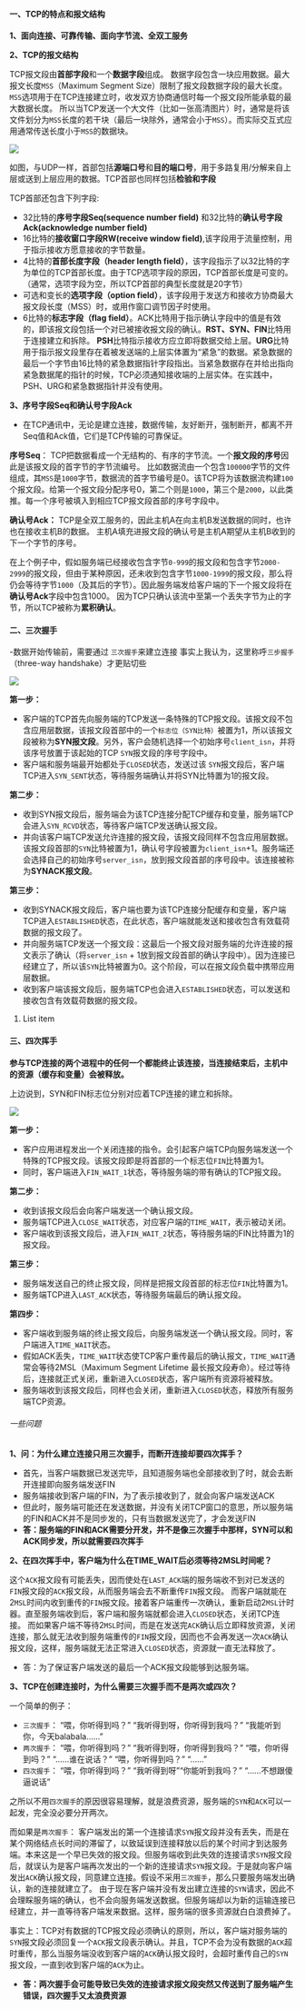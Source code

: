 #### 一、TCP的特点和报文结构

**1、面向连接、可靠传输、面向字节流、全双工服务**

**2、TCP的报文结构**

TCP报文段由**首部字段**和一个**数据字段**组成。
 数据字段包含一块应用数据。最大报文长度`MSS`（Maximum Segment Size）限制了报文段数据字段的最大长度。`MSS`选项用于在TCP连接建立时，收发双方协商通信时每一个报文段所能承载的最大数据长度。
 所以当TCP发送一个大文件（比如一张高清图片）时，通常是将该文件划分为`MSS`长度的若干块（最后一块除外，通常会小于`MSS`）。而实际交互式应用通常传送长度小于`MSS`的数据块。

![](./reviewimgs/tcp_message_detail.png)

如图，与UDP一样，首部包括**源端口号**和**目的端口号**，用于多路复用/分解来自上层或送到上层应用的数据。TCP首部也同样包括**检验和字段**

TCP首部还包含下列字段:

- 32比特的**序号字段Seq(sequence number field)** 和32比特的**确认号字段Ack(acknowledge number field)**
- 16比特的**接收窗口字段RW(receive window field)**,该字段用于流量控制，用于指示接收方愿意接收的字节数量。
- 4比特的**首部长度字段（header length field）**，该字段指示了以32比特的字为单位的TCP首部长度。由于TCP选项字段的原因，TCP首部长度是可变的。（通常，选项字段为空，所以TCP首部的典型长度就是20字节）
- 可选和变长的**选项字段（option field）**，该字段用于发送方和接收方协商最大报文段长度（MSS）时，或用作窗口调节因子时使用。
- 6比特的**标志字段（flag field）**。ACK比特用于指示确认字段中的值是有效的，即该报文段包括一个对已被接收报文段的确认。**RST、SYN、FIN**比特用于连接建立和拆除。
   **PSH**比特指示接收方应立即将数据交给上层。**URG**比特用于指示报文段里存在着被发送端的上层实体置为“紧急”的数据。紧急数据的最后一个字节由16比特的紧急数据指针字段指出。当紧急数据存在并给出指向紧急数据尾的指针的时候，TCP必须通知接收端的上层实体。在实践中，PSH、URG和紧急数据指针并没有使用。

**3、序号字段Seq和确认号字段Ack**

- 在TCP通讯中，无论是建立连接，数据传输，友好断开，强制断开，都离不开Seq值和Ack值，它们是TCP传输的可靠保证。

**序号Seq**：
 TCP把数据看成一个无结构的、有序的字节流。一个**报文段的序号**因此是该报文段的首字节的字节流编号。
 比如数据流由一个包含`100000`字节的文件组成，其`MSS`是`1000`字节，数据流的首字节编号是0。该TCP将为该数据流构建`100`个报文段。给第一个报文段分配序号0，第二个则是`1000`，第三个是`2000`，以此类推。每一个序号被填入到相应TCP报文段首部的序号字段中。

**确认号Ack：**
 TCP是全双工服务的，因此主机A在向主机B发送数据的同时，也许也在接收主机B的数据。
 主机A填充进报文段的确认号是主机A期望从主机B收到的下一个字节的序号。

在上个例子中，假如服务端已经接收包含字节`0-999`的报文段和包含字节`2000-2999`的报文段，但由于某种原因，还未收到包含字节`1000-1999`的报文段，那么将仍会等待字节`1000`（及其后的字节）。因此服务端发给客户端的下一个报文段将在**确认号Ack**字段中包含1000。
 因为TCP只确认该流中至第一个丢失字节为止的字节，所以TCP被称为**累积确认**。

#### 二、三次握手

-数据开始传输前，需要通过 `三次握手`来建立连接
 事实上我认为，这里称呼`三步握手`（three-way handshake）才更贴切些

![](./reviewimgs/tcp_message_threehand.png)

**第一步：**

- 客户端的TCP首先向服务端的TCP发送一条特殊的TCP报文段。该报文段不包含应用层数据，该报文段首部中的一个`标志位（SYN比特）`被置为1，所以该报文段被称为**SYN报文段**。另外，客户会随机选择一个初始序号`client_isn`，并将该序号放置于该起始的TCP `SYN`报文段的序号字段中。
- 客户端和服务端最开始都处于`CLOSED`状态，发送过该 `SYN`报文段后，客户端TCP进入`SYN_SENT`状态，等待服务端确认并将SYN比特置为1的报文段。

**第二步：**

- 收到SYN报文段后，服务端会为该TCP连接分配TCP缓存和变量，服务端TCP会进入`SYN_RCVD`状态，等待客户端TCP发送确认报文段。
- 并向该客户端TCP发送允许连接的报文段，该报文段同样不包含应用层数据。该报文段首部的`SYN`比特被置为1，确认号字段被置为`client_isn`+1。服务端还会选择自己的初始序号`server_isn`，放到报文段首部的序号段中。该连接被称为**SYNACK报文段**。

**第三步：**

- 收到SYNACK报文段后，客户端也要为该TCP连接分配缓存和变量，客户端TCP进入`ESTABLISHED`状态，在此状态，客户端就能发送和接收包含有效载荷数据的报文段了。
- 并向服务端TCP发送一个报文段：这最后一个报文段对服务端的允许连接的报文表示了确认（将`server_isn` + 1放到报文段首部的确认字段中）。因为连接已经建立了，所以该`SYN`比特被置为0。这个阶段，可以在报文段负载中携带应用层数据。
- 收到客户端该报文段后，服务端TCP也会进入`ESTABLISHED`状态，可以发送和接收包含有效载荷数据的报文段。

1. List item

#### 三、四次挥手

**参与TCP连接的两个进程中的任何一个都能终止该连接，当连接结束后，主机中的资源（缓存和变量）会被释放。**

上边说到，SYN和FIN标志位分别对应着TCP连接的建立和拆除。

![](./reviewimgs/tcp_message_fourhand.png)

**第一步：**

- 客户应用进程发出一个关闭连接的指令。会引起客户端TCP向服务端发送一个特殊的TCP报文段。该报文段即是将首部的一个标志位`FIN`比特置为1。
- 同时，客户端进入`FIN_WAIT_1`状态，等待服务端的带有确认的TCP报文段。

**第二步：**

- 收到该报文段后会向客户端发送一个确认报文段。
- 服务端TCP进入`CLOSE_WAIT`状态，对应客户端的`TIME_WAIT`，表示被动关闭。
- 客户端收到该报文段后，进入`FIN_WAIT_2`状态，等待服务端的FIN比特置为1的报文段。

**第三步：**

- 服务端发送自己的终止报文段，同样是把报文段首部的标志位`FIN`比特置为1。
- 服务端TCP进入`LAST_ACK`状态，等待服务端最后的确认报文段。

**第四步：**

- 客户端收到服务端的终止报文段后，向服务端发送一个确认报文段。同时，客户端进入`TIME_WAIT`状态。
- 假如ACK丢失，`TIME_WAIT`状态使TCP客户重传最后的确认报文，`TIME_WAIT`通常会等待2MSL（Maximum Segment Lifetime 最长报文段寿命）。经过等待后，连接就正式关闭，重新进入`CLOSED`状态，客户端所有资源将被释放。
- 服务端收到该报文段后，同样也会关闭，重新进入`CLOSED`状态，释放所有服务端TCP资源。

###### 一些问题

**1、问：为什么建立连接只用三次握手，而断开连接却要四次挥手？**

- 首先，当客户端数据已发送完毕，且知道服务端也全部接收到了时，就会去断开连接即向服务端发送FIN
- 服务端接收到客户端的FIN，为了表示接收到了，就会向客户端发送ACK
- 但此时，服务端可能还在发送数据，并没有关闭TCP窗口的意思，所以服务端的FIN和ACK并不是同步发的，只有当数据发送完了，才会发送FIN
- **答：服务端的FIN和ACK需要分开发，并不是像三次握手中那样，SYN可以和ACK同步发，所以就需要四次挥手**

**2、在四次挥手中，客户端为什么在TIME_WAIT后必须等待2MSL时间呢？**

这个`ACK`报文段有可能丢失，因而使处在`LAST_ACK`端的服务端收不到对已发送的`FIN`报文段的`ACK`报文段，从而服务端会去不断重传`FIN`报文段。
 而客户端就能在2`MSL`时间内收到重传的`FIN`报文段。接着客户端重传一次确认，重新启动2`MSL`计时器。直至服务端收到后，客户端和服务端就都会进入`CLOSED`状态，关闭TCP连接。
 而如果客户端不等待2`MSL`时间，而是在发送完`ACK`确认后立即释放资源，关闭连接，那么就无法收到服务端重传的`FIN`报文段，因而也不会再发送一次`ACK`确认报文段，这样，服务端就无法正常进入`CLOSED`状态，资源就一直无法释放了。

- 答：为了保证客户端发送的最后一个ACK报文段能够到达服务端。

**3、TCP在创建连接时，为什么需要三次握手而不是两次或四次？**

一个简单的例子：

- `三次握手`：
   “喂，你听得到吗？”
   “我听得到呀，你听得到我吗？”
   “我能听到你，今天balabala……”
- `两次握手`：
   “喂，你听得到吗？”
   “我听得到呀，你听得到我吗？”
   “喂，你听得到吗？”
   “……谁在说话？”
   “喂，你听得到吗？”
   “……”
- `四次握手`：
   “喂，你听得到吗？”
   “我听得到呀”“你能听到我吗？”
   “……不想跟傻逼说话”

之所以不用`四次握手`的原因很容易理解，就是浪费资源，服务端的`SYN`和`ACK`可以一起发，完全没必要分开两次。

而如果是`两次握手`：
 客户端发出的第一个连接请求`SYN`报文段并没有丢失，而是在某个网络结点长时间的滞留了，以致延误到连接释放以后的某个时间才到达服务端。本来这是一个早已失效的报文段。但服务端收到此失效的连接请求`SYN`报文段后，就误认为是客户端再次发出的一个新的连接请求`SYN`报文段。于是就向客户端发出`ACK`确认报文段，同意建立连接。假设不采用`三次握手`，那么只要服务端发出确认，新的连接就建立了。
 由于现在客户端并没有发出建立连接的`SYN`请求，因此不会理睬服务端的确认，也不会向服务端发送数据。但服务端却以为新的运输连接已经建立，并一直等待客户端发来数据。这样，服务端的很多资源就白白浪费掉了。

事实上：TCP对有数据的TCP报文段必须确认的原则，所以，客户端对服务端的`SYN`报文段必须回复一个`ACK`报文段表示确认。并且，TCP不会为没有数据的`ACK`超时重传，那么当服务端没收到客户端的`ACK`确认报文段时，会超时重传自己的`SYN`报文段，一直到收到客户端的`ACK`为止。

- **答：两次握手会可能导致已失效的连接请求报文段突然又传送到了服务端产生错误，四次握手又太浪费资源**

